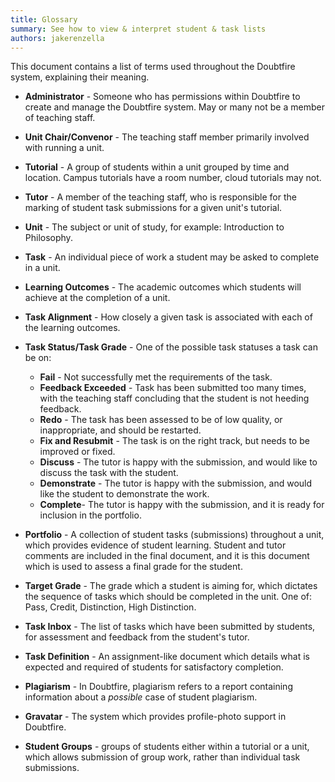 ```yaml
---
title: Glossary
summary: See how to view & interpret student & task lists
authors: jakerenzella
---
```


This document contains a list of terms used throughout the Doubtfire system, explaining their meaning.

- **Administrator** - Someone who has permissions within Doubtfire to create and manage the Doubtfire system. May or
  many not be a member of teaching staff.

- **Unit Chair/Convenor** - The teaching staff member primarily involved with running a unit.

- **Tutorial** - A group of students within a unit grouped by time and location. Campus tutorials have a room number,
  cloud tutorials may not.

- **Tutor** - A member of the teaching staff, who is responsible for the marking of student task submissions for a given
  unit's tutorial.

- **Unit** - The subject or unit of study, for example: Introduction to Philosophy.

- **Task** - An individual piece of work a student may be asked to complete in a unit.

- **Learning Outcomes** - The academic outcomes which students will achieve at the completion of a unit.

- **Task Alignment** - How closely a given task is associated with each of the learning outcomes.

- **Task Status/Task Grade** - One of the possible task statuses a task can be on:

  - **Fail** - Not successfully met the requirements of the task.
  - **Feedback Exceeded** - Task has been submitted too many times, with the teaching staff concluding that the student
    is not heeding feedback.
  - **Redo** - The task has been assessed to be of low quality, or inappropriate, and should be restarted.
  - **Fix and Resubmit** - The task is on the right track, but needs to be improved or fixed.
  - **Discuss** - The tutor is happy with the submission, and would like to discuss the task with the student.
  - **Demonstrate** - The tutor is happy with the submission, and would like the student to demonstrate the work.
  - **Complete**- The tutor is happy with the submission, and it is ready for inclusion in the portfolio.

- **Portfolio** - A collection of student tasks (submissions) throughout a unit, which provides evidence of student
  learning. Student and tutor comments are included in the final document, and it is this document which is used to
  assess a final grade for the student.

- **Target Grade** - The grade which a student is aiming for, which dictates the sequence of tasks which should be
  completed in the unit. One of: Pass, Credit, Distinction, High Distinction.

- **Task Inbox** - The list of tasks which have been submitted by students, for assessment and feedback from the
  student's tutor.

- **Task Definition** - An assignment-like document which details what is expected and required of students for
  satisfactory completion.

- **Plagiarism** - In Doubtfire, plagiarism refers to a report containing information about a _possible_ case of student
  plagiarism.

- **Gravatar** - The system which provides profile-photo support in Doubtfire.

- **Student Groups** - groups of students either within a tutorial or a unit, which allows submission of group work,
  rather than individual task submissions.
